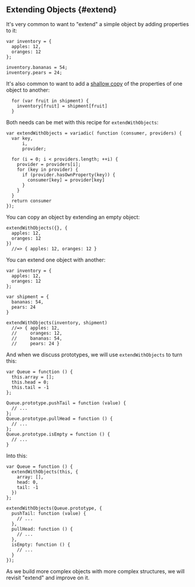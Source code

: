 ## Extending Objects {#extend}

It's very common to want to "extend" a simple object by adding properties to it:

    var inventory = {
      apples: 12,
      oranges: 12
    };

    inventory.bananas = 54;
    inventory.pears = 24;

It's also common to want to add a [shallow copy] of the properties of one object to another:

[shallow copy]: https://en.wikipedia.org/wiki/Object_copy#Shallow_copy

      for (var fruit in shipment) {
        inventory[fruit] = shipment[fruit]
      }

Both needs can be met with this recipe for `extendWithObjects`:

    var extendWithObjects = variadic( function (consumer, providers) {
      var key,
          i,
          provider;

      for (i = 0; i < providers.length; ++i) {
        provider = providers[i];
        for (key in provider) {
          if (provider.hasOwnProperty(key)) {
            consumer[key] = provider[key]
          }
        }
      }
      return consumer
    });

You can copy an object by extending an empty object:

    extendWithObjects({}, {
      apples: 12,
      oranges: 12
    })
      //=> { apples: 12, oranges: 12 }

You can extend one object with another:

    var inventory = {
      apples: 12,
      oranges: 12
    };

    var shipment = {
      bananas: 54,
      pears: 24
    }

    extendWithObjects(inventory, shipment)
      //=> { apples: 12,
      //     oranges: 12,
      //     bananas: 54,
      //     pears: 24 }

And when we discuss prototypes, we will use `extendWithObjects` to turn this:

    var Queue = function () {
      this.array = [];
      this.head = 0;
      this.tail = -1
    };

    Queue.prototype.pushTail = function (value) {
      // ...
    };
    Queue.prototype.pullHead = function () {
      // ...
    };
    Queue.prototype.isEmpty = function () {
      // ...
    }

Into this:

    var Queue = function () {
      extendWithObjects(this, {
        array: [],
        head: 0,
        tail: -1
      })
    };

    extendWithObjects(Queue.prototype, {
      pushTail: function (value) {
        // ...
      },
      pullHead: function () {
        // ...
      },
      isEmpty: function () {
        // ...
      }
    });

As we build more complex objects with more complex structures, we will revisit "extend" and improve on it.